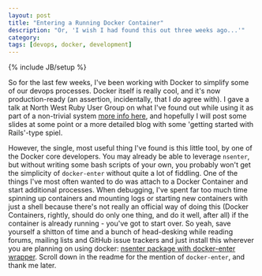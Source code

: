 ```yaml
---
layout: post
title: "Entering a Running Docker Container"
description: "Or, 'I wish I had found this out three weeks ago...'"
category: 
tags: [devops, docker, development]
---
```

{% include JB/setup %}

So for the last few weeks, I've been working with Docker to simplify some of our devops processes. Docker itself is really cool, and it's now production-ready (an assertion, incidentally, that I _do_ agree with). I gave a talk at North West Ruby User Group on what I've found out while using it as part of a non-trivial system [more info here](http://nwrug.org/events/thursday-17th-july---a-practical-introduction-to-docker/), and hopefully I will post some slides at some point or a more detailed blog with some 'getting started with Rails'-type spiel. 

However, the single, most useful thing I've found is this little tool, by one of the Docker core developers. You may already be able to leverage `nsenter`, but without writing some bash scripts of your own, you probably won't get the simplicity of `docker-enter` without quite a lot of fiddling. One of the things I've most often wanted to do was attach to a Docker Container and start additional processes. When debugging, I've spent far too much time spinning up containers and mounting logs or starting new containers with just a shell because there's not really an official way of doing this (Docker Containers, rightly, should do only one thing, and do it well, after all) if the container is already running - you've got to start over. So yeah, save yourself a shitton of time and a bunch of head-desking while reading forums, mailing lists and GitHub issue trackers and just install this wherever you are planning on using docker: [nsenter package with docker-enter wrapper](https://github.com/jpetazzo/nsenter). Scroll down in the readme for the mention of `docker-enter`, and thank me later. 